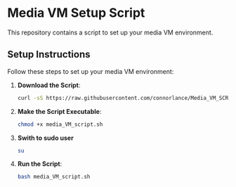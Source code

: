 # Media VM Setup Script

This repository contains a script to set up your media VM environment.

## Setup Instructions

Follow these steps to set up your media VM environment:

1. **Download the Script**:
   ```bash
   curl -sS https://raw.githubusercontent.com/connorlance/Media_VM_SCRIPT/main/media_VM_script.sh -o media_VM_script.sh

2. **Make the Script Executable**:
   ```bash
   chmod +x media_VM_script.sh
3. **Swith to sudo user**
   ```bash
   su
5. **Run the Script**:
   ```bash
   bash media_VM_script.sh
